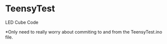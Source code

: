 # TeensyTest
LED Cube Code


*Only need to really worry about commiting to and from the TeensyTest.ino file.
